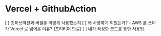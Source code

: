 # Vercel + GithubAction

[ ] 깃허브액션과 버셀을 어떻게 사용했는지
[ ] 왜 사용하게 되었는가? - AWS 를 쓰다가 Vercel 로 넘어온 이유? (프리티어 만료)
[ ] 내가 작성한 코드를 통한 사용법.
